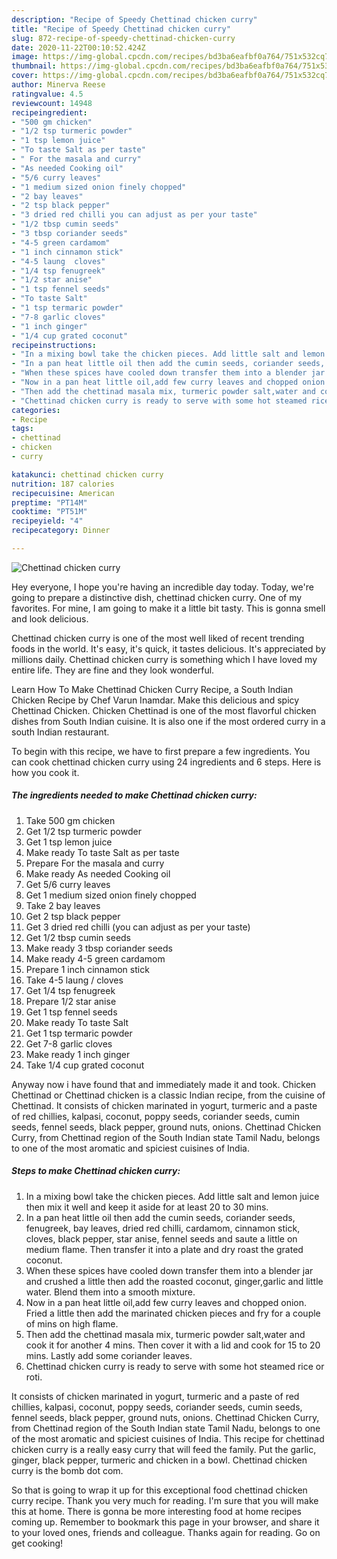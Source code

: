 ```yaml
---
description: "Recipe of Speedy Chettinad chicken curry"
title: "Recipe of Speedy Chettinad chicken curry"
slug: 872-recipe-of-speedy-chettinad-chicken-curry
date: 2020-11-22T00:10:52.424Z
image: https://img-global.cpcdn.com/recipes/bd3ba6eafbf0a764/751x532cq70/chettinad-chicken-curry-recipe-main-photo.jpg
thumbnail: https://img-global.cpcdn.com/recipes/bd3ba6eafbf0a764/751x532cq70/chettinad-chicken-curry-recipe-main-photo.jpg
cover: https://img-global.cpcdn.com/recipes/bd3ba6eafbf0a764/751x532cq70/chettinad-chicken-curry-recipe-main-photo.jpg
author: Minerva Reese
ratingvalue: 4.5
reviewcount: 14948
recipeingredient:
- "500 gm chicken"
- "1/2 tsp turmeric powder"
- "1 tsp lemon juice"
- "To taste Salt as per taste"
- " For the masala and curry"
- "As needed Cooking oil"
- "5/6 curry leaves"
- "1 medium sized onion finely chopped"
- "2 bay leaves"
- "2 tsp black pepper"
- "3 dried red chilli you can adjust as per your taste"
- "1/2 tbsp cumin seeds"
- "3 tbsp coriander seeds"
- "4-5 green cardamom"
- "1 inch cinnamon stick"
- "4-5 laung  cloves"
- "1/4 tsp fenugreek"
- "1/2 star anise"
- "1 tsp fennel seeds"
- "To taste Salt"
- "1 tsp termaric powder"
- "7-8 garlic cloves"
- "1 inch ginger"
- "1/4 cup grated coconut"
recipeinstructions:
- "In a mixing bowl take the chicken pieces. Add little salt and lemon juice then mix it well and keep it aside for at least 20 to 30 mins."
- "In a pan heat little oil then add the cumin seeds, coriander seeds, fenugreek, bay leaves, dried red chilli, cardamom, cinnamon stick, cloves, black pepper, star anise, fennel seeds and saute a little on medium flame. Then transfer it into a plate and dry roast the grated coconut."
- "When these spices have cooled down transfer them into a blender jar and crushed a little then add the roasted coconut, ginger,garlic and little water. Blend them into a smooth mixture."
- "Now in a pan heat little oil,add few curry leaves and chopped onion. Fried a little then add the marinated chicken pieces and fry for a couple of mins on high flame."
- "Then add the chettinad masala mix, turmeric powder salt,water and cook it for another 4 mins. Then cover it with a lid and cook for 15 to 20 mins. Lastly add some coriander leaves."
- "Chettinad chicken curry is ready to serve with some hot steamed rice or roti."
categories:
- Recipe
tags:
- chettinad
- chicken
- curry

katakunci: chettinad chicken curry 
nutrition: 187 calories
recipecuisine: American
preptime: "PT14M"
cooktime: "PT51M"
recipeyield: "4"
recipecategory: Dinner

---
```



![Chettinad chicken curry](https://img-global.cpcdn.com/recipes/bd3ba6eafbf0a764/751x532cq70/chettinad-chicken-curry-recipe-main-photo.jpg)

Hey everyone, I hope you're having an incredible day today. Today, we're going to prepare a distinctive dish, chettinad chicken curry. One of my favorites. For mine, I am going to make it a little bit tasty. This is gonna smell and look delicious.

Chettinad chicken curry is one of the most well liked of recent trending foods in the world. It's easy, it's quick, it tastes delicious. It's appreciated by millions daily. Chettinad chicken curry is something which I have loved my entire life. They are fine and they look wonderful.

Learn How To Make Chettinad Chicken Curry Recipe, a South Indian Chicken Recipe by Chef Varun Inamdar. Make this delicious and spicy Chettinad Chicken. Chicken Chettinad is one of the most flavorful chicken dishes from South Indian cuisine. It is also one if the most ordered curry in a south Indian restaurant.


To begin with this recipe, we have to first prepare a few ingredients. You can cook chettinad chicken curry using 24 ingredients and 6 steps. Here is how you cook it.

<!--inarticleads1-->

##### The ingredients needed to make Chettinad chicken curry:

1. Take 500 gm chicken
1. Get 1/2 tsp turmeric powder
1. Get 1 tsp lemon juice
1. Make ready To taste Salt as per taste
1. Prepare  For the masala and curry
1. Make ready As needed Cooking oil
1. Get 5/6 curry leaves
1. Get 1 medium sized onion finely chopped
1. Take 2 bay leaves
1. Get 2 tsp black pepper
1. Get 3 dried red chilli (you can adjust as per your taste)
1. Get 1/2 tbsp cumin seeds
1. Make ready 3 tbsp coriander seeds
1. Make ready 4-5 green cardamom
1. Prepare 1 inch cinnamon stick
1. Take 4-5 laung / cloves
1. Get 1/4 tsp fenugreek
1. Prepare 1/2 star anise
1. Get 1 tsp fennel seeds
1. Make ready To taste Salt
1. Get 1 tsp termaric powder
1. Get 7-8 garlic cloves
1. Make ready 1 inch ginger
1. Take 1/4 cup grated coconut


Anyway now i have found that and immediately made it and took. Chicken Chettinad or Chettinad chicken is a classic Indian recipe, from the cuisine of Chettinad. It consists of chicken marinated in yogurt, turmeric and a paste of red chillies, kalpasi, coconut, poppy seeds, coriander seeds, cumin seeds, fennel seeds, black pepper, ground nuts, onions. Chettinad Chicken Curry, from Chettinad region of the South Indian state Tamil Nadu, belongs to one of the most aromatic and spiciest cuisines of India. 

<!--inarticleads2-->

##### Steps to make Chettinad chicken curry:

1. In a mixing bowl take the chicken pieces. Add little salt and lemon juice then mix it well and keep it aside for at least 20 to 30 mins.
1. In a pan heat little oil then add the cumin seeds, coriander seeds, fenugreek, bay leaves, dried red chilli, cardamom, cinnamon stick, cloves, black pepper, star anise, fennel seeds and saute a little on medium flame. Then transfer it into a plate and dry roast the grated coconut.
1. When these spices have cooled down transfer them into a blender jar and crushed a little then add the roasted coconut, ginger,garlic and little water. Blend them into a smooth mixture.
1. Now in a pan heat little oil,add few curry leaves and chopped onion. Fried a little then add the marinated chicken pieces and fry for a couple of mins on high flame.
1. Then add the chettinad masala mix, turmeric powder salt,water and cook it for another 4 mins. Then cover it with a lid and cook for 15 to 20 mins. Lastly add some coriander leaves.
1. Chettinad chicken curry is ready to serve with some hot steamed rice or roti.


It consists of chicken marinated in yogurt, turmeric and a paste of red chillies, kalpasi, coconut, poppy seeds, coriander seeds, cumin seeds, fennel seeds, black pepper, ground nuts, onions. Chettinad Chicken Curry, from Chettinad region of the South Indian state Tamil Nadu, belongs to one of the most aromatic and spiciest cuisines of India. This recipe for chettinad chicken curry is a really easy curry that will feed the family. Put the garlic, ginger, black pepper, turmeric and chicken in a bowl. Chettinad chicken curry is the bomb dot com. 

So that is going to wrap it up for this exceptional food chettinad chicken curry recipe. Thank you very much for reading. I'm sure that you will make this at home. There is gonna be more interesting food at home recipes coming up. Remember to bookmark this page in your browser, and share it to your loved ones, friends and colleague. Thanks again for reading. Go on get cooking!
